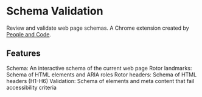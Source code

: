 # Schema Validation

Review and validate web page schemas.
A Chrome extension created by [People and Code](https://people-and-code.com/).

## Features

Schema: An interactive schema of the current web page
Rotor landmarks: Schema of HTML elements and ARIA roles
Rotor headers: Schema of HTML headers (H1-H6)
Validation: Schema of elements and meta content that fail accessibility criteria
